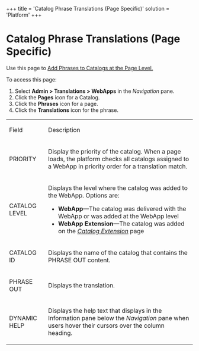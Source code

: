 +++
title = 'Catalog Phrase Translations (Page Specific)'
solution = 'Platform'
+++

# Catalog Phrase Translations (Page Specific)

<div class="use">

Use this page to [Add Phrases to Catalogs at the Page
Level.](../Use_Cases/Add_Phrases_to_Catalogs.htm)

</div>

To access this page:

1.  Select **Admin \> Translations \> WebApps** in the *Navigation*
    pane.
2.  Click the **Pages** icon for a Catalog.
3.  Click the **Phrases** icon for a page.
4.  Click the **Translations** icon for the phrase.

<table>
<tbody>
<tr class="odd">
<td><p>Field</p></td>
<td><p>Description</p></td>
</tr>
<tr class="even">
<td><p>PRIORITY</p></td>
<td><p>Display the priority of the catalog. When a page loads, the platform checks all catalogs assigned to a WebApp in priority order for a translation match.</p></td>
</tr>
<tr class="odd">
<td><p>CATALOG LEVEL</p></td>
<td><p>Displays the level where the catalog was added to the WebApp. Options are:</p>
<ul>
<li><strong>WebApp</strong>—The catalog was delivered with the WebApp or was added at the WebApp level</li>
<li><strong>WebApp Extension</strong>—The catalog was added on the <em><a href="Catalog_Extension.htm">Catalog Extension</a></em> page</li>
</ul></td>
</tr>
<tr class="even">
<td><p>CATALOG ID</p></td>
<td><p>Displays the name of the catalog that contains the PHRASE OUT content.</p></td>
</tr>
<tr class="odd">
<td><p>PHRASE OUT</p></td>
<td><p>Displays the translation.</p></td>
</tr>
<tr class="even">
<td><p>DYNAMIC HELP</p></td>
<td><p>Displays the help text that displays in the Information pane below the <em>Navigation</em> pane when users hover their cursors over the column heading.</p></td>
</tr>
</tbody>
</table>
